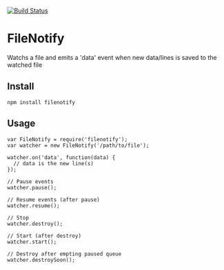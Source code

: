 
[![Build Status](https://secure.travis-ci.org/ryanrolds/filenotify.png)](http://travis-ci.org/ryanrolds/filenotify)

# FileNotify #

Watchs a file and emits a 'data' event when new data/lines is saved to the watched file

## Install ##

    npm install filenotify

## Usage ##

    var FileNotify = require('filenotify');
    var watcher = new FileNotify('/path/to/file');

    watcher.on('data', function(data) {
      // data is the new line(s)
    });

    // Pause events
    watcher.pause();

    // Resume events (after pause)
    watcher.resume();
    
    // Stop
    watcher.destroy();

    // Start (after destroy)
    watcher.start();

    // Destroy after empting paused queue
    watcher.destroySoon();